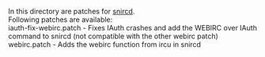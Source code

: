 In this directory are patches for [snircd](https://github.com/quakenet/snircd).<br>
Following patches are available:<br>
iauth-fix-webirc.patch - Fixes IAuth crashes and add the WEBIRC over IAuth command to snircd (not compatible with the other webirc patch)<br>
webirc.patch - Adds the webirc function from ircu in snircd
